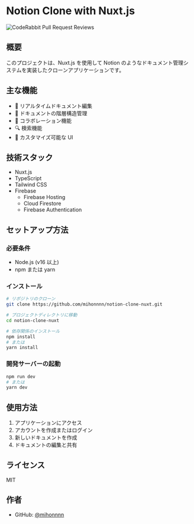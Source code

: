 # Notion Clone with Nuxt.js

![CodeRabbit Pull Request Reviews](https://img.shields.io/coderabbit/prs/github/mihonnnn/notion-clone-nuxt?utm_source=oss&utm_medium=github&utm_campaign=mihonnnn%2Fnotion-clone-nuxt&labelColor=171717&color=FF570A&link=https%3A%2F%2Fcoderabbit.ai&label=CodeRabbit+Reviews)

## 概要

このプロジェクトは、Nuxt.js を使用して Notion のようなドキュメント管理システムを実装したクローンアプリケーションです。

## 主な機能

- 📝 リアルタイムドキュメント編集
- 📁 ドキュメントの階層構造管理
- 👥 コラボレーション機能
- 🔍 検索機能
- 🎨 カスタマイズ可能な UI

## 技術スタック

- Nuxt.js
- TypeScript
- Tailwind CSS
- Firebase
  - Firebase Hosting
  - Cloud Firestore
  - Firebase Authentication

## セットアップ方法

### 必要条件

- Node.js (v16 以上)
- npm または yarn

### インストール

```bash
# リポジトリのクローン
git clone https://github.com/mihonnnn/notion-clone-nuxt.git

# プロジェクトディレクトリに移動
cd notion-clone-nuxt

# 依存関係のインストール
npm install
# または
yarn install
```

### 開発サーバーの起動

```bash
npm run dev
# または
yarn dev
```

## 使用方法

1. アプリケーションにアクセス
2. アカウントを作成またはログイン
3. 新しいドキュメントを作成
4. ドキュメントの編集と共有

## ライセンス

MIT

## 作者

- GitHub: [@mihonnnn](https://github.com/mihonnnn)

